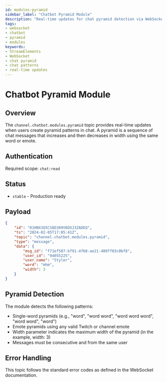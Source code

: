 ```yaml
---
id: modules-pyramid
sidebar_label: "Chatbot Pyramid Module"
description: "Real-time updates for chat pyramid detection via WebSocket"
tags:
- websocket
- chatbot
- pyramid
- modules
keywords:
- StreamElements
- WebSocket
- chat pyramid
- chat patterns
- real-time updates
---
```


# Chatbot Pyramid Module

## Overview

The `channel.chatbot.modules.pyramid` topic provides real-time updates when users create pyramid patterns in chat. A pyramid is a sequence of chat messages that increases and then decreases in width using the same word or emote.

## Authentication

Required scope: `chat:read`

## Status

- `stable` - Production ready

## Payload

```json
{
    "id": "01HNX3Q5CS8D309V6DXJ3ZADEQ",
    "ts": "2024-02-05T17:05:41Z",
    "topic": "channel.chatbot.modules.pyramid",
    "type": "message",
    "data": {
        "msg_id": "f71ef587-bf91-4f68-ae21-480ff03c0bf8",
        "user_id": "94055225",
        "user_name": "Styler",
        "word": "mhm",
        "width": 3
    }
}
```

## Pyramid Detection

The module detects the following patterns:
- Single-word pyramids (e.g., "word", "word word", "word word word", "word word", "word")
- Emote pyramids using any valid Twitch or channel emote
- Width parameter indicates the maximum width of the pyramid (in the example, width: 3)
- Messages must be consecutive and from the same user

## Error Handling

This topic follows the standard error codes as defined in the WebSocket documentation.
